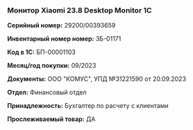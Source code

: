 ### Монитор Xiaomi 23.8 Desktop Monitor 1C </br>

**Серийный номер:** 29200/00393659</br>

**Инвентарный номер номер:** ЗБ-01171</br>

**Код в 1С:** БП-00001103 </br>

**Месяц/год покупки:** 09/2023 </br>

**Документы:** ООО "КОМУС", УПД №31221590 от 20.09.2023 </br>
 
**Отдел:** Финансовый отдел </br>

**Принадлежность:** Бухгалтер по расчету с клиентами </br>

**Прослеживаемый товар:** ДА
